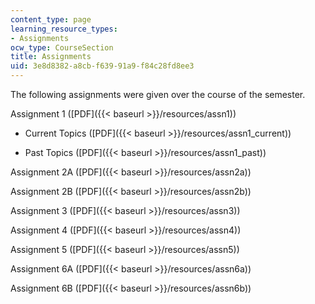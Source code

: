 ```yaml
---
content_type: page
learning_resource_types:
- Assignments
ocw_type: CourseSection
title: Assignments
uid: 3e8d8382-a8cb-f639-91a9-f84c28fd8ee3
---
```


The following assignments were given over the course of the semester.

Assignment 1 ([PDF]({{< baseurl >}}/resources/assn1))

*   Current Topics ([PDF]({{< baseurl >}}/resources/assn1_current))
    
*   Past Topics ([PDF]({{< baseurl >}}/resources/assn1_past))
    

Assignment 2A ([PDF]({{< baseurl >}}/resources/assn2a))

Assignment 2B ([PDF]({{< baseurl >}}/resources/assn2b))

Assignment 3 ([PDF]({{< baseurl >}}/resources/assn3))

Assignment 4 ([PDF]({{< baseurl >}}/resources/assn4))

Assignment 5 ([PDF]({{< baseurl >}}/resources/assn5))

Assignment 6A ([PDF]({{< baseurl >}}/resources/assn6a))

Assignment 6B ([PDF]({{< baseurl >}}/resources/assn6b))